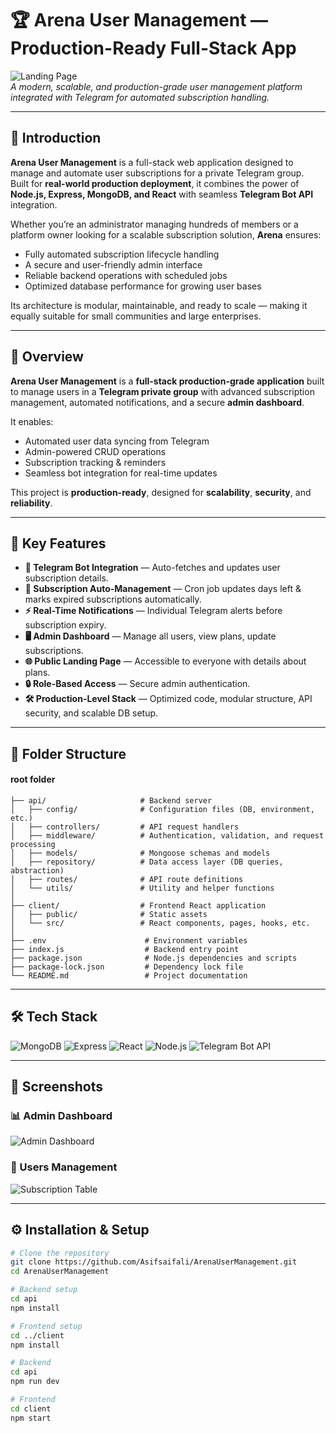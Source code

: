 # 🏆 Arena User Management — Production-Ready Full-Stack App

![Landing Page](./Screenshots/landingPage.png)  
*A modern, scalable, and production-grade user management platform integrated with Telegram for automated subscription handling.*

---

## 📖 Introduction
**Arena User Management** is a full-stack web application designed to manage and automate user subscriptions for a private Telegram group.  
Built for **real-world production deployment**, it combines the power of **Node.js, Express, MongoDB, and React** with seamless **Telegram Bot API** integration.

Whether you’re an administrator managing hundreds of members or a platform owner looking for a scalable subscription solution, **Arena** ensures:
- Fully automated subscription lifecycle handling
- A secure and user-friendly admin interface
- Reliable backend operations with scheduled jobs
- Optimized database performance for growing user bases

Its architecture is modular, maintainable, and ready to scale — making it equally suitable for small communities and large enterprises.

---
## 📌 Overview
**Arena User Management** is a **full-stack production-grade application** built to manage users in a **Telegram private group** with advanced subscription management, automated notifications, and a secure **admin dashboard**.

It enables:
- Automated user data syncing from Telegram
- Admin-powered CRUD operations
- Subscription tracking & reminders
- Seamless bot integration for real-time updates

This project is **production-ready**, designed for **scalability**, **security**, and **reliability**.

---

## 🚀 Key Features
- **🔗 Telegram Bot Integration** — Auto-fetches and updates user subscription details.
- **📅 Subscription Auto-Management** — Cron job updates days left & marks expired subscriptions automatically.
- **⚡ Real-Time Notifications** — Individual Telegram alerts before subscription expiry.
- **🖥 Admin Dashboard** — Manage all users, view plans, update subscriptions.
- **🌐 Public Landing Page** — Accessible to everyone with details about plans.
- **🔒 Role-Based Access** — Secure admin authentication.
- **🛠 Production-Level Stack** — Optimized code, modular structure, API security, and scalable DB setup.

---

## 📂 Folder Structure



#### root folder
    ├── api/                     # Backend server
    │   ├── config/              # Configuration files (DB, environment, etc.)
    │   ├── controllers/         # API request handlers
    │   ├── middleware/          # Authentication, validation, and request processing
    │   ├── models/              # Mongoose schemas and models
    │   ├── repository/          # Data access layer (DB queries, abstraction)
    │   ├── routes/              # API route definitions
    │   └── utils/               # Utility and helper functions
    │
    ├── client/                  # Frontend React application
    │   ├── public/              # Static assets
    │   └── src/                 # React components, pages, hooks, etc.
    │
    ├── .env                      # Environment variables
    ├── index.js                  # Backend entry point
    ├── package.json              # Node.js dependencies and scripts
    ├── package-lock.json         # Dependency lock file
    └── README.md                 # Project documentation
    


---

## 🛠 Tech Stack
![MongoDB](https://img.shields.io/badge/MongoDB-4ea94b?style=for-the-badge&logo=mongodb&logoColor=white)
![Express](https://img.shields.io/badge/Express.js-404d59?style=for-the-badge)
![React](https://img.shields.io/badge/React-20232a?style=for-the-badge&logo=react&logoColor=61dafb)
![Node.js](https://img.shields.io/badge/Node.js-43853d?style=for-the-badge&logo=node.js&logoColor=white)
![Telegram Bot API](https://img.shields.io/badge/Telegram%20Bot%20API-0088cc?style=for-the-badge&logo=telegram&logoColor=white)

---

## 📸 Screenshots

### 📊 Admin Dashboard
![Admin Dashboard](./Screenshots/dashboard.png)

### 📅 Users Management
![Subscription Table](./Screenshots/Users.png)

---

## ⚙️ Installation & Setup

```bash
# Clone the repository
git clone https://github.com/Asifsaifali/ArenaUserManagement.git
cd ArenaUserManagement

# Backend setup
cd api
npm install

# Frontend setup
cd ../client
npm install

# Backend
cd api
npm run dev

# Frontend
cd client
npm start
